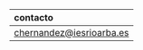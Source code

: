 <!-- TITLE: Mª Carmen Hernandez -->
|contacto                |
|:--------------------------------------|
|chernandez@iesrioarba.es	|